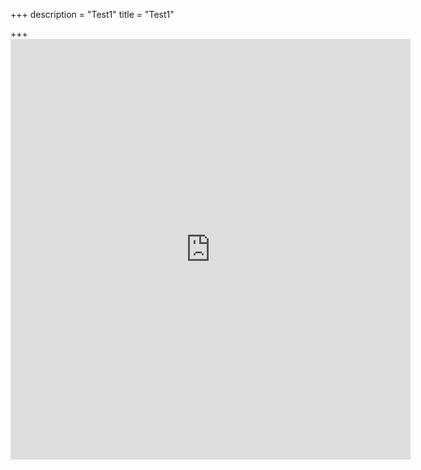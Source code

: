 +++
description = "Test1"
title = "Test1"

+++
    <iframe src="https://docs.google.com/forms/d/e/1FAIpQLSdQOAXhX70Vpyimlz7QdQlhhBYteB5IQGZu9ifTbnldoALRRA/viewform?embedded=true" width="640" height="673" frameborder="0" marginheight="0" marginwidth="0">Loading…</iframe>